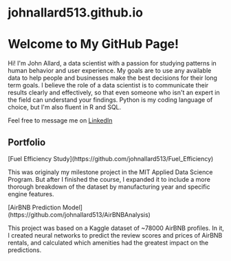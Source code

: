 # johnallard513.github.io

<!DOCTYPE html>
<html lang="en">
<head>
    <meta charset="UTF-8">
    <title>Title</title>
</head>
<body>
    <h1>Welcome to My GitHub Page!</h1>
    <p>Hi! I'm John Allard, a data scientist with a passion for studying patterns in human behavior and user experience. My goals are to use any available data to help people and businesses make the best decisions for their long term goals. I believe the role of a data scientist is to communicate their results clearly and effectively, so that even someone who isn't an expert in the field can understand your findings. Python is my coding language of choice, but I'm also fluent in R and SQL.</p>

<p>Feel free to message me on <a href="https://www.linkedin.com/in/john-allard-26a62824b/" target="_blank" rel="noopener noreferrer">LinkedIn</a><p>

## Portfolio

<p>[Fuel Efficiency Study](https://github.com/johnallard513/Fuel_Efficiency)</p>

<p>This was originaly my milestone project in the MIT Applied Data Science Program. But after I finished the course, I expanded it to include a more thorough breakdown of the dataset by manufacturing year and specific engine features.</p>


<p>[AirBNB Prediction Model](https://github.com/johnallard513/AirBNBAnalysis)</p>

<p>This project was based on a Kaggle dataset of ~78000 AirBNB profiles. In it, I created neural networks to predict the review scores and prices of AirBNB rentals, and calculated which amenities had the greatest impact on the predictions.</p>


</body>
</html>
